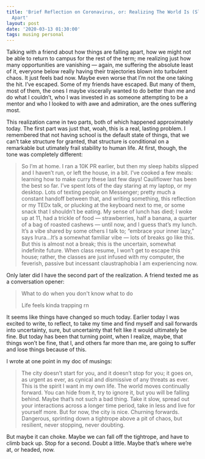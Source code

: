 ```yaml
---
title: 'Brief Reflection on Coronavirus, or: Realizing The World Is (Slightly) Falling
  Apart'
layout: post
date: '2020-03-13 01:30:00'
tags: musing personal
---
```


Talking with a friend about how things are falling apart, how we might not be able to return to campus for the rest of the term; me realizing just how many opportunities are vanishing — again, me suffering the absolute least of it, everyone below really having their trajectories blown into turbulent chaos. It just feels bad now. Maybe even worse that I’m not the one taking the hit. I’ve escaped. Some of my friends have escaped. But many of them, most of them, the ones I maybe viscerally wanted to do better than me and do what I couldn’t, who I was invested in as someone attempting to be a mentor and who I looked to with awe and admiration, are the ones suffering most.

This realization came in two parts, both of which happened approximately today. The first part was just that, woah, this is a real, lasting problem. I remembered that not having school is the default state of things, that we can’t take structure for granted, that structure is conditional on a remarkable but utimately frail stability to human life. At first, though, the tone was completely different:

> So I’m at home. I ran a 10K PR earlier, but then my sleep habits slipped and I haven’t run, or left the house, in a bit. I’ve cooked a few meals: learning how to make curry these last few days! Cauliflower has been the best so far. I’ve spent lots of the day staring at my laptop, or my desktop. Lots of texting people on Messenger; pretty much a constant handoff between that, and writing something, this reflection or my TEDx talk, or plucking at the keyboard next to me, or some snack that I shouldn’t be eating. My sense of lunch has died; I woke up at 11, had a trickle of food — strawberries, half a banana, a quarter of a bag of roasted cashews — until now, and I guess that’s my lunch. It’s a vibe shared by some others I talk to; “embrace your inner lazy,” says Irura…It’s a somewhat familiar vibe — lots of breaks go like this. But this is almost not a break; this is the uncertain, somewhat indefinite future. When class resume, I won’t get to escape this house; rather, the classes are just infused with my computer, the feverish, passive but incessant claustraphobia I am experiencing now.

Only later did I have the second part of the realization. A friend texted me as a conversation opener:

> What to do when you don't know what to do
> 
> Life feels kinda trapping rn

It seems like things have changed so much today. Earlier today I was excited to write, to reflect, to take my time and find myself and sail forwards into uncertainty, sure, but uncertainty that felt like it would ultimately be fine. But today has been that turning point, when I realize, maybe, that things won’t be fine, that I, and others far more than me, are going to suffer and lose things because of this.

I wrote at one point in my doc of musings:

> The city doesn’t start for you, and it doesn’t stop for you; it goes on, as urgent as ever, as cynical and dismissive of any threats as ever. This is the spirit I want in my own life. The world moves continually forward. You can hide from it, try to ignore it, but you will be falling behind. Maybe that’s not such a bad thing. Take it slow, spread out your interactions across a longer time period, take in less and live for yourself more. But for now, the city is nice. Churning forwards. Dangerous, sprinting down a tightrope above a pit of chaos, but resilient, never stopping, never doubting.

But maybe it can choke. Maybe we can fall off the tightrope, and have to climb back up. Stop for a second. Doubt a little. Maybe that’s where we’re at, or headed, now.